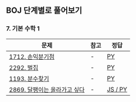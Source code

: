 ## BOJ 단계별로 풀어보기

### 7. 기본 수학 1

|문제|참고|정답|
|---|---|---|
|[1712. 손익분기점](https://boj.kr/1712)|-|[PY](https://boj.aflat.gq/ans/?id=1712)|
|[2292. 벌집](https://boj.kr/2292)|-|[PY](https://boj.aflat.gq/ans/?id=2292)|
|[1193. 분수찾기](https://boj.kr/1193)|-|[PY](https://boj.aflat.gq/ans/?id=1193)|
|[2869. 달팽이는 올라가고 싶다](https://boj.kr/2869)|-|[JS / PY](https://boj.aflat.gq/ans/?id=2869)|
